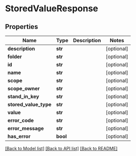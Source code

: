# StoredValueResponse

## Properties
Name | Type | Description | Notes
------------ | ------------- | ------------- | -------------
**description** | **str** |  | [optional] 
**folder** | **str** |  | [optional] 
**id** | **str** |  | [optional] 
**name** | **str** |  | [optional] 
**scope** | **str** |  | [optional] 
**scope_owner** | **str** |  | [optional] 
**stand_in_key** | **str** |  | [optional] 
**stored_value_type** | **str** |  | [optional] 
**value** | **str** |  | [optional] 
**error_code** | **str** |  | [optional] 
**error_message** | **str** |  | [optional] 
**has_error** | **bool** |  | [optional] 

[[Back to Model list]](../README.md#documentation-for-models) [[Back to API list]](../README.md#documentation-for-api-endpoints) [[Back to README]](../README.md)


